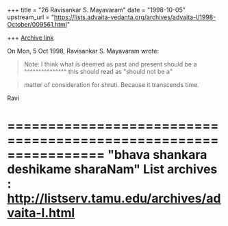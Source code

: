 +++
title = "26 Ravisankar S. Mayavaram"
date = "1998-10-05"
upstream_url = "https://lists.advaita-vedanta.org/archives/advaita-l/1998-October/009561.html"

+++
[Archive link](https://lists.advaita-vedanta.org/archives/advaita-l/1998-October/009561.html)

On Mon, 5 Oct 1998, Ravisankar S. Mayavaram wrote:
>
> Note: I think what is deemed as past and present should be a
                                                  ^^^^^^^^^^^^^^^
                      this should read as "should not be a"

> matter of consideration for shruti. Because it transcends time.
>

Ravi

================================================================
"bhava shankara deshikame sharaNam"
List archives : http://listserv.tamu.edu/archives/advaita-l.html
================================================================

